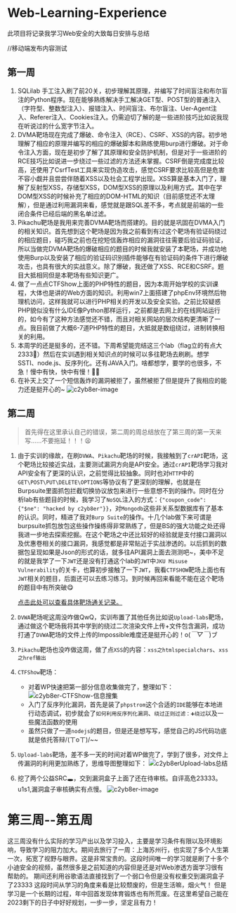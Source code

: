 # Web-Learning-Experience
此项目将记录我学习Web安全的大致每日安排与总结

//移动端发布内容测试

## 第一周 
1. SQLilab 手工注入刷了前20关，初步理解其原理，并编写了时间盲注和布尔盲注的Python程序。现在能够熟练解决手工解决GET型、POST型的普通注入（字符型、整数型注入）、报错注入、时间盲注、布尔盲注、Uer-Agent注入、Referer注入、Cookies注入。仍需迫切了解的是一些进阶技巧比如说我现在听说过的什么宽字节注入。
2. DVMA靶场现在完成了爆破、命令注入（RCE）、CSRF、XSS的内容。初步地理解了相应的原理并编写的相应的爆破脚本和熟练使用burp进行爆破。对于命令注入方面，现在是初步了解了其原理和安全防护机制，但是对于一些进阶的RCE技巧比如说进一步绕过一些过滤的方法还未掌握。CSRF倒是完成度比较高，还使用了CsrfTest工具来实现伪造攻击，感觉CSRF要求比较高但是危害不容小觑并且尝尝伴随着XSS以及社会工程学出现。XSS算是基本入门了，理解了反射型XSS，存储型XSS，DOM型XSS的原理以及利用方式。其中在学DOM型XSS的时候补充了相应的DOM-HTML的知识（目前感觉还不太理解），但是通过利用漏洞来看，感觉就是跟SQL差不多，考点就是前端的一些闭合条件已经后端的黑名单过滤。
3. Pikachu靶场是我用来完善DVMA靶场而搭建的。目的就是巩固在DVMA入门的相关知识。首先想到这个靶场是因为我之前看到有过这个靶场有验证码绕过的相应题目，碰巧我之前也在挖短信轰炸相应的漏洞往往需要后验证码验证，所以当做完DVMA靶场的爆破相应的题目的时候我就安装了本靶场，并成功地使用Burp以及安装了相应的验证码识别插件能够在有验证码的条件下进行爆破攻击，也具有很大的实战意义。除了爆破，我还做了XSS、RCE和CSRF。题目大抵相同但是本靶场有些知识更广。
4. 做了一点点CTFShow上面的PHP特性的题目，因为本周开始学校的实训课程，大体也是讲的Web方面的知识。利用win7上面搭建了phpEnv环境然后物理机访问，这样我就可以进行PHP相关的开发以及安全实验。之前比较疑惑PHP貌似没有什么IDE像Python那样运行，之前都是去网上的在线网站运行的，如今有了这种方法感觉还不错，而且对相关网站的层次结构更清晰了一点。我目前做了大概6-7道PHP特性的题目，大抵就是数组绕过，进制转换相关的利用。
5. 本周学的还是挺多的，还不错。下周希望能完结这三个lab（flag立的有点大2333🤡）然后在实训遇到相关知识点的时候可以多往靶场去刷刷。想学SSTI、node.js、反序列化。还有JAVA入门。啥都想学，要学的也很多，不急！慢中有快，快中有慢！✌🏼
6. 在补天上交了一个短信轰炸的漏洞被拒了，虽然被拒了但是提升了我相应的能力还是挺开心的~
![c2yb8er-image](https://cdn.staticaly.com/gh/C2yb8er/picx-images-hosting@master/20230717/c2yb8er-image.14x1dffbb6m8.png)
## 第二周

> 首先得在这里承认自己的错误，第二周的周总结放在了第三周的第一天来写......不要拖延！！！😫

1. 由于实训的缘故，在刷`DVWA`、`Pikachu`靶场的时候，我接触到了`crAPI`靶场，这个靶场比较接近实战，主要测试漏洞方向是API安全。通过`crAPI`靶场学习我对API安全有了更深的认识，之前觉得比较抽象。同时也对`HTTP`中的`GET\POST\PUT\DELETE\OPTIONS`等协议有了更深刻的理解，也就是在Burpsuite里面抓包拦截切换协议放包来进行一些意想不到的操作。同时在分析lab有些题目的时候，我学习了`NoSQL`注入的方式：`{"coupon_code": {"$ne": "hacked by c2yb8er"}}`，对`Mongodb`这些非关系型数据库有了基本的认识。同时，精进了我对`Burp Suite`的操作。十几个lab做下来可谓是burpsuite抓包放包这些操作操练得非常熟练了，但是BS的强大功能之处还得我进一步地去探索挖掘。在这个靶场之中还比较好的经验就是支付接口漏洞以及优惠卷相关的接口漏洞，我感觉都是非常贴近于实战渗透的。以后抓到的数据包呈现如果是Json的形式的话，就多往API漏洞上面去测测吧~，美中不足的就是我学了一下`JWT`还是没有打通这个lab的`JWT`中`JKU Misuse Vulnerability`的关卡，也算初步接触了一下`JWT`，我看`CTFSHOW`靶场上面也有`JWT`相关的题目，后面还可以去练习练习。到时候再回来看能不能在这个靶场的题目中有所突破😋

   [点击此处可以查看具体靶场通关记录。](https://c2yb8er.cn/2023/07/10/crAPI%E9%9D%B6%E5%9C%BA%E5%AD%A6%E4%B9%A0%E8%AE%B0%E5%BD%95/)

2. `DVWA`靶场呢这周没咋做QwQ，实训布置了其他任务比如说`Upload-labs`靶场，通过做这个靶场我将其中学到的绕过二次渲染文件上传+文件包含漏洞，成功打通了`DVWA`靶场的文件上传的Impossible难度还是挺开心的！o(*￣▽￣*)ブ

3. `Pikachu`靶场也没咋做这周，做了点`XSS`的内容：`xss之htmlspecialchars`、`xss之href输出`

4. `CTFShow`靶场：

   - 对着WP快速把第一部分信息收集做完了，整理如下：
   ![c2yb8er-CTFShow-信息搜集](https://cdn.staticaly.com/gh/C2yb8er/picx-images-hosting@master/20230717/c2yb8er-CTFShow-信息搜集.5rlc3ko7l4s0.png)
   - 入门了反序列化漏洞，首先是装了`phpstrom`这个合适的`IDE`能够在本地进行动态调试，初步就会了`如何利用反序列化漏洞`、`绕过正则过滤：➕绕过`以及一些魔法函数的使用
   - 虽然只做了一道`nodejs`的题目，但是还是想写写，感觉自己的JS代码功底就是依托答辩/(ㄒoㄒ)/~~

5. `Upload-labs`靶场，差不多一天的时间对着WP做完了，学到了很多，对文件上传漏洞的利用更加熟练了，思维导图整理如下：
![c2yb8erUpload-labs总结](https://cdn.staticaly.com/gh/C2yb8er/picx-images-hosting@master/20230716/c2yb8erUpload-labs总结.3cojkvvb3860.png)
6. 挖了两个公益SRC🕳，交到漏洞盒子上面了还在待审核。自评高危23333。u1s1,漏洞盒子审核确实有点慢。
   ![c2yb8er-image](https://cdn.staticaly.com/gh/C2yb8er/picx-images-hosting@master/20230717/c2yb8er-image.npp6mc53awg.png)


# 第三周--第五周
​	这三周没有什么实际的学习产出以及学习投入，主要是学习条件有限以及环境影响，导致学习的阻力加大。
​	期间去旅行了一周：上海苏州行，也实现了多个人生第一次，拓宽了视野与眼界。这是非常宝贵的。
​	这段时间唯一的学习就是刷了十多个小迪安全的视频，虽然很多是之前知道的内容但是还是对Web渗透方面学习很有帮助的。
   期间还利用谷歌语法直接找到了一个弱口令但是没有权重交到漏洞盒子了23333
​	这段时间从学习的角度来看是比较颓废的，但是生活嘛，烟火气！
​	但是学习是一个长期的过程，年中回首发现体育锻炼也有所荒废。在这里希望自己能在2023剩下的日子中好好规划，一步一步，坚定且有力！
